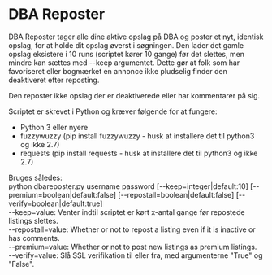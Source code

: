 # DBA Reposter

DBA Reposter tager alle dine aktive opslag på DBA og poster et nyt, identisk opslag, for at holde dit opslag øverst i søgningen. Den lader det gamle opslag eksistere i 10 runs (scriptet kører 10 gange) før det slettes, men mindre kan sættes med --keep argumentet. Dette gør at folk som har favoriseret eller bogmærket en annonce ikke pludselig finder den deaktiveret efter reposting.  
  
Den reposter ikke opslag der er deaktiverede eller har kommentarer på sig.  
    
Scriptet er skrevet i Python og kræver følgende for at fungere:  
* Python 3 eller nyere  
* fuzzywuzzy (pip install fuzzywuzzy - husk at installere det til python3 og ikke 2.7)  
* requests (pip install requests - husk at installere det til python3 og ikke 2.7)  
  
Bruges således:  
python dbareposter.py username password [--keep=integer|default:10] [--premium=boolean|default:false] [--repostall=boolean|default:false] [--verify=boolean|default:true]  
--keep=value: Venter indtil scriptet er kørt x-antal gange før repostede listings slettes.   
--repostall=value: Whether or not to repost a listing even if it is inactive or has comments.  
--premium=value:  Whether or not to post new listings as premium listings.  
--verify=value: Slå SSL verifikation til eller fra, med argumenterne "True" og "False".  

